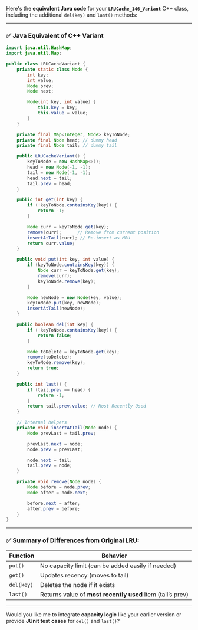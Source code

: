 Here's the **equivalent Java code** for your **`LRUCache_146_Variant`** C++ class, including the additional `del(key)` and `last()` methods:

---

### ✅ Java Equivalent of C++ Variant

```java
import java.util.HashMap;
import java.util.Map;

public class LRUCacheVariant {
    private static class Node {
        int key;
        int value;
        Node prev;
        Node next;

        Node(int key, int value) {
            this.key = key;
            this.value = value;
        }
    }

    private final Map<Integer, Node> keyToNode;
    private final Node head; // dummy head
    private final Node tail; // dummy tail

    public LRUCacheVariant() {
        keyToNode = new HashMap<>();
        head = new Node(-1, -1);
        tail = new Node(-1, -1);
        head.next = tail;
        tail.prev = head;
    }

    public int get(int key) {
        if (!keyToNode.containsKey(key)) {
            return -1;
        }

        Node curr = keyToNode.get(key);
        remove(curr);      // Remove from current position
        insertAtTail(curr); // Re-insert as MRU
        return curr.value;
    }

    public void put(int key, int value) {
        if (keyToNode.containsKey(key)) {
            Node curr = keyToNode.get(key);
            remove(curr);
            keyToNode.remove(key);
        }

        Node newNode = new Node(key, value);
        keyToNode.put(key, newNode);
        insertAtTail(newNode);
    }

    public boolean del(int key) {
        if (!keyToNode.containsKey(key)) {
            return false;
        }

        Node toDelete = keyToNode.get(key);
        remove(toDelete);
        keyToNode.remove(key);
        return true;
    }

    public int last() {
        if (tail.prev == head) {
            return -1;
        }
        return tail.prev.value; // Most Recently Used
    }

    // Internal helpers
    private void insertAtTail(Node node) {
        Node prevLast = tail.prev;

        prevLast.next = node;
        node.prev = prevLast;

        node.next = tail;
        tail.prev = node;
    }

    private void remove(Node node) {
        Node before = node.prev;
        Node after = node.next;

        before.next = after;
        after.prev = before;
    }
}
```

---

### ✅ Summary of Differences from Original LRU:

| Function   | Behavior                                                   |
| ---------- | ---------------------------------------------------------- |
| `put()`    | No capacity limit (can be added easily if needed)          |
| `get()`    | Updates recency (moves to tail)                            |
| `del(key)` | Deletes the node if it exists                              |
| `last()`   | Returns value of **most recently used** item (tail’s prev) |

---

Would you like me to integrate **capacity logic** like your earlier version or provide **JUnit test cases** for `del()` and `last()`?
